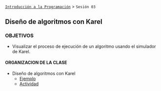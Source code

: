 [`Introducción a la Programación`](../README.md) > `Sesión 03`

## Diseño de algoritmos con Karel

### OBJETIVOS 

- Visualizar el proceso de ejecución de un algoritmo usando el simulador de Karel.

#### ORGANIZACION DE LA CLASE

- Diseño de algoritmos con Karel
   - [Ejemplo](ejemplo01/)
   - [Actividad](actividad01/)
